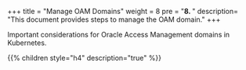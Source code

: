 +++
title = "Manage OAM Domains"
weight = 8 
pre = "<b>8. </b>"
description=  "This document provides steps to manage the OAM domain."
+++

Important considerations for Oracle Access Management domains in Kubernetes.

{{% children style="h4" description="true" %}}

